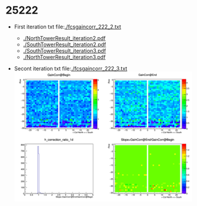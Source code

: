 # 25222
- First iteration txt file:[./fcsgaincorr_222_2.txt](./fcsgaincorr_222_2.txt)
 
    - [./NorthTowerResult_iteration2.pdf](./NorthTowerResult_iteration2.pdf )
    - [./SouthTowerResult_iteration2.pdf](./SouthTowerResult_iteration2.pdf )
    - [./SouthTowerResult_iteration3.pdf](./SouthTowerResult_iteration3.pdf)
    - [./NorthTowerResult_iteration3.pdf](./NorthTowerResult_iteration3.pdf )
    
- Secont iteration txt file:[./fcsgaincorr_222_3.txt](./fcsgaincorr_222_3.txt)
![Figure for 25222](./Plots/comp_222.png)

